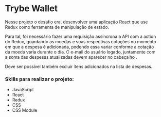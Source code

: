 # Trybe Wallet

Nesse projeto o desafio era, desenvolver uma aplicação React que use Redux como ferramenta de manipulação de estado.

Para tal, foi necessário fazer uma requisição assíncrona a API com a action do Redux, guardando as moedas e suas respectivas cotações no momento em que a despesa é adicionada, podendo essa variar conforme a cotação da moeda varia durante o dia. O e-mail do usuário logado, juntamente com a soma das despesas atualizadas devem aparecer no cabeçalho .

Deve ser possível também excluir ítens adicionados na lista de despesas.

### Skills para realizar o projeto:
- JavaScript
- React
- Redux
- CSS
- CSS Module
